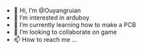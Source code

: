- 👋 Hi, I’m @Ouyangruian
- 👀 I’m interested in arduboy
- 🌱 I’m currently learning how to make a PCB
- 💞️ I’m looking to collaborate on game
- 📫 How to reach me ...

<!---
Ouyangruian/Ouyangruian is a ✨ special ✨ repository because its `README.md` (this file) appears on your GitHub profile.
You can click the Preview link to take a look at your changes.
--->
